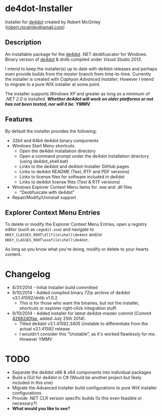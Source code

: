 ﻿de4dot-Installer
================
Installer for [de4dot](https://www.github.com/0xd4d/de4dot) created by Robert McGinley ([robert.mcginley@gmail.com](mailto:robert.mcginley@gmail.com))

## Description ##
An installable package for the [de4dot](https://www.github.com/0xd4d/de4dot) .NET deobfuscator for Windows.
Binary version of [de4dot](https://www.github.com/0xd4d/de4dot) & dnlib compiled under *Visual Studio 2013*.

I intend to keep the installer(s) up to date with de4dot releases and perhaps even provide builds from the *master* branch from time-to-time. Currently the installer is created with *Caphyon Advanced Installer*; However I intend to migrate to a pure WIX installer at some point.

The installer supports *Windows XP* and greater as long as a minimum of *.NET 2.0* is installed. ***Whether de4dot will work on older platforms or not has not been tested, nor will it be. YMMV.*** 

## Features ##

By default the installer provides the following:
- 32bit and 64bit de4dot binary components
- Windows Start Menu shortcuts
	- Open the de4dot installation directory
	- Open a command prompt under the de4dot installation directory (using de4dot_shell.bat)
	- Links to the de4dot and de4dot-Installer GitHub pages
	- Links to de4dot README (Text, RTF and PDF versions)
	- Links to license files for software included in de4dot
	- Links to de4dot license files (Text & RTF versions)
- Windows Explorer Context Menu items for .exe and .dll files
	- "Deobfuscate with de4dot"
- Repair/Modify/Uninstall support
 
## Explorer Context Menu Entries ##
To delete or modify the Explorer Context Menu Entries, open a registry editor (such as `regedit.exe`) and navigate to `HKEY_CLASSES_ROOT\dllfile\shell\de4dot` and/or `HKEY_CLASSES_ROOT\exefile\shell\de4dot`.

As long as you know what you're doing, modify or delete to your hearts content.

# Changelog #

- 8/31/2014 - Initial Installer build committed
- 9/10/2014 - Added compiled binary 7Zip archive of de4dot v3.1.41592/dnlib v1.0.2
	- This is for those who want the binaries, but not the installer, shortcuts or explorer right-click integration stuff.
- 9/10/2014 - Added installer for latest de4dot-master commit (Commit [42682d0fae](https://github.com/0xd4d/de4dot/commit/42682d0fae5cdc507b642223d5714dbaf83070a8), added July 25th 2014). 
	- Titled de4dot v3.1.41592.3405 Unstable to differentiate from the actual v3.1.41592 release.
	- I wouldn't consider this "Unstable", as it's worked flawlessly for me. However *YMMV*


# TODO #
- Separate the de4dot x86 & x64 components into individual packages
- Build a GUI for de4dot in C# (Would be another project but likely included in this one)
- Migrate the Advanced Installer build configurations to pure WIX installer configurations
- Provide .NET CLR version specific builds (Is this even feasible or necessary?)
- **What would you like to see?**
